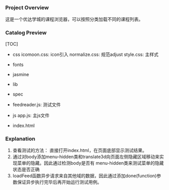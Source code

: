 
### Project Overview

这是一个优达学城的课程浏览器，可以按照分类加载不同的课程列表。


### Catalog Preview

[TOC]

 - css
 icomoon.css: icon引入
 normalize.css: 规范adjust
 style.css: 主样式

 - fonts

 - jasmine
  - lib
  - spec
   - feedreader.js: 测试文件

 - js
   app.js: 主js文件

 - index.html


### Explanation

1. 查看测试的方法： 直接打开index.html，在页面底部显示测试结果。
2. 通过对body添加menu-hidden类和translate3d向页面左侧隐藏区域移动来实现菜单的隐藏。因此通过检测body是否有
   menu-hidden类来测试菜单的隐藏状态是否正确
3. loadFeed函数异步请求来自其他域的数据，因此通过添加done(function)参数保证异步执行完毕后再开始运行测试用例。